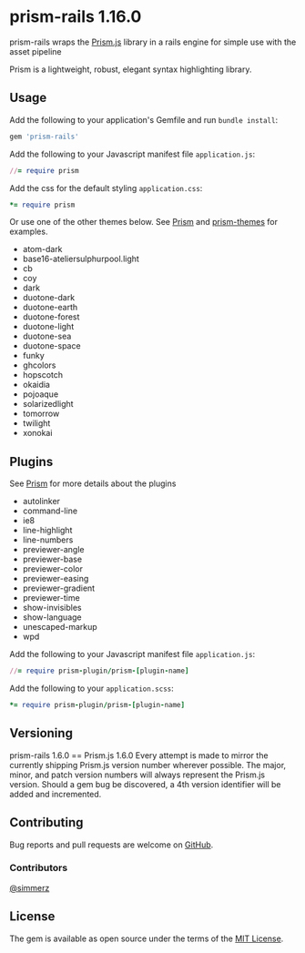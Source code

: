 # prism-rails 1.16.0

prism-rails wraps the [Prism.js](https://github.com/PrismJS/prism) library in a rails engine for simple use with the asset pipeline

Prism is a lightweight, robust, elegant syntax highlighting library.

## Usage

Add the following to your application's Gemfile and run `bundle install`:

```ruby
gem 'prism-rails'
```

Add the following to your Javascript manifest file `application.js`:

```ruby
//= require prism
```

Add the css for the default styling `application.css`:

```ruby
*= require prism
```

Or use one of the other themes below. See [Prism](http://prismjs.com) and [prism-themes](https://github.com/PrismJS/prism-themes) for examples.

* atom-dark
* base16-ateliersulphurpool.light
* cb
* coy
* dark
* duotone-dark
* duotone-earth
* duotone-forest
* duotone-light
* duotone-sea
* duotone-space
* funky
* ghcolors
* hopscotch
* okaidia
* pojoaque
* solarizedlight
* tomorrow
* twilight
* xonokai

## Plugins

See [Prism](http://prismjs.com/#plugins) for more details about the plugins

* autolinker
* command-line
* ie8
* line-highlight
* line-numbers
* previewer-angle
* previewer-base
* previewer-color
* previewer-easing
* previewer-gradient
* previewer-time
* show-invisibles
* show-language
* unescaped-markup
* wpd

Add the following to your Javascript manifest file `application.js`:

```ruby
//= require prism-plugin/prism-[plugin-name]
```

Add the following to your `application.scss`:

```ruby
*= require prism-plugin/prism-[plugin-name]
```

## Versioning
prism-rails 1.6.0 == Prism.js 1.6.0
Every attempt is made to mirror the currently shipping Prism.js version number wherever possible. The major, minor, and patch version numbers will always represent the Prism.js version. Should a gem bug be discovered, a 4th version identifier will be added and incremented.

## Contributing

Bug reports and pull requests are welcome on [GitHub](https://github.com/acharlop/prism-rails).

### Contributors
[@simmerz](https://github.com/simmerz)

## License

The gem is available as open source under the terms of the [MIT License](http://opensource.org/licenses/MIT).
